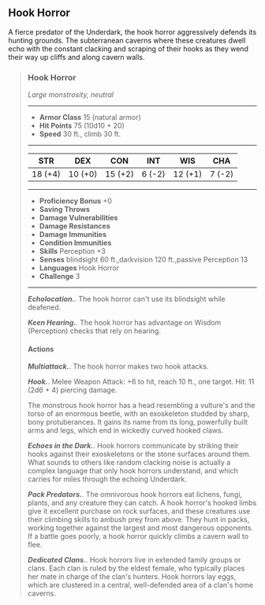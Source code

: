 ## Hook Horror
A fierce predator of the Underdark, the hook horror aggressively defends its hunting grounds. The subterranean caverns where these creatures dwell echo with the constant clacking and scraping of their hooks as they wend their way up cliffs and along cavern walls.

>### Hook Horror
>*Large monstrosity, neutral*
>___
>- **Armor Class** 15 (natural armor)
>- **Hit Points** 75 (10d10 + 20)
>- **Speed** 30 ft., climb 30 ft.
>___
>|**STR**|**DEX**|**CON**|**INT**|**WIS**|**CHA**|
>|:---:|:---:|:---:|:---:|:---:|:---:|
>|18 (+4)|10 (+0)|15 (+2)|6 (-2)|12 (+1)|7 (-2)|
>
>___
>- **Proficiency Bonus** +0
>- **Saving Throws** 
>- **Damage Vulnerabilities** 
>- **Damage Resistances** 
>- **Damage Immunities** 
>- **Condition Immunities** 
>- **Skills** Perception +3
>- **Senses** blindsight 60 ft.,darkvision 120 ft.,passive Perception 13
>- **Languages** Hook Horror
>- **Challenge** 3
>___
>***Echolocation.***. The hook horror can't use its blindsight while deafened.
>
>***Keen Hearing.***. The hook horror has advantage on Wisdom (Perception) checks that rely on hearing.
>
>#### Actions
>***Multiattack.***. The hook horror makes two hook attacks.
>
>***Hook.***. Melee Weapon Attack: +6 to hit, reach 10 ft., one target. Hit: 11 (2d6 + 4) piercing damage.
>
>The monstrous hook horror has a head resembling a vulture's and the torso of an enormous beetle, with an exoskeleton studded by sharp, bony protuberances. It gains its name from its long, powerfully built arms and legs, which end in wickedly curved hooked claws.
>
>***Echoes in the Dark.***. Hook horrors communicate by striking their hooks against their exoskeletons or the stone surfaces around them. What sounds to others like random clacking noise is actually a complex language that only hook horrors understand, and which carries for miles through the echoing Underdark.
>
>***Pack Predators.***. The omnivorous hook horrors eat lichens, fungi, plants, and any creature they can catch. A hook horror's hooked limbs give it excellent purchase on rock surfaces, and these creatures use their climbing skills to ambush prey from above. They hunt in packs, working together against the largest and most dangerous opponents. If a battle goes poorly, a hook horror quickly climbs a cavern wall to flee.
>
>***Dedicated Clans.***. Hook horrors live in extended family groups or clans. Each clan is ruled by the eldest female, who typically places her mate in charge of the clan's hunters. Hook horrors lay eggs, which are clustered in a central, well-defended area of a clan's home caverns.
>
